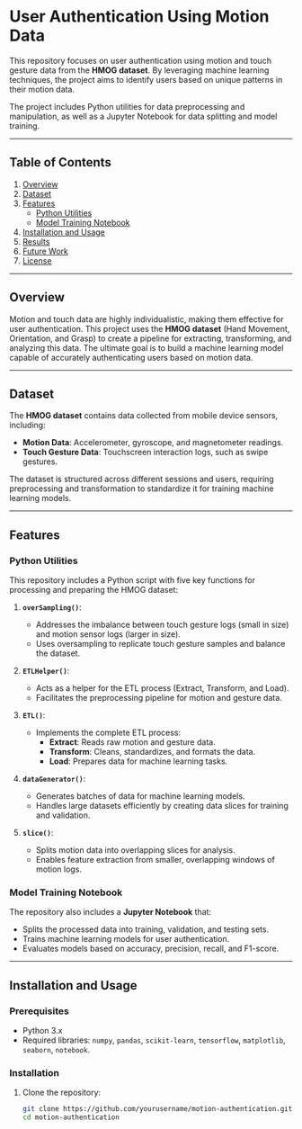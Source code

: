 # User Authentication Using Motion Data

This repository focuses on user authentication using motion and touch gesture data from the **HMOG dataset**. By leveraging machine learning techniques, the project aims to identify users based on unique patterns in their motion data. 

The project includes Python utilities for data preprocessing and manipulation, as well as a Jupyter Notebook for data splitting and model training.

---

## Table of Contents

1. [Overview](#overview)
2. [Dataset](#dataset)
3. [Features](#features)
   - [Python Utilities](#python-utilities)
   - [Model Training Notebook](#model-training-notebook)
4. [Installation and Usage](#installation-and-usage)
5. [Results](#results)
6. [Future Work](#future-work)
7. [License](#license)

---

## Overview

Motion and touch data are highly individualistic, making them effective for user authentication. This project uses the **HMOG dataset** (Hand Movement, Orientation, and Grasp) to create a pipeline for extracting, transforming, and analyzing this data. The ultimate goal is to build a machine learning model capable of accurately authenticating users based on motion data.

---

## Dataset

The **HMOG dataset** contains data collected from mobile device sensors, including:
- **Motion Data**: Accelerometer, gyroscope, and magnetometer readings.
- **Touch Gesture Data**: Touchscreen interaction logs, such as swipe gestures.

The dataset is structured across different sessions and users, requiring preprocessing and transformation to standardize it for training machine learning models.

---

## Features

### Python Utilities

This repository includes a Python script with five key functions for processing and preparing the HMOG dataset:

1. **`overSampling()`**:
   - Addresses the imbalance between touch gesture logs (small in size) and motion sensor logs (larger in size).
   - Uses oversampling to replicate touch gesture samples and balance the dataset.

2. **`ETLHelper()`**:
   - Acts as a helper for the ETL process (Extract, Transform, and Load).
   - Facilitates the preprocessing pipeline for motion and gesture data.

3. **`ETL()`**:
   - Implements the complete ETL process:
     - **Extract**: Reads raw motion and gesture data.
     - **Transform**: Cleans, standardizes, and formats the data.
     - **Load**: Prepares data for machine learning tasks.

4. **`dataGenerator()`**:
   - Generates batches of data for machine learning models.
   - Handles large datasets efficiently by creating data slices for training and validation.

5. **`slice()`**:
   - Splits motion data into overlapping slices for analysis.
   - Enables feature extraction from smaller, overlapping windows of motion logs.

### Model Training Notebook

The repository also includes a **Jupyter Notebook** that:
- Splits the processed data into training, validation, and testing sets.
- Trains machine learning models for user authentication.
- Evaluates models based on accuracy, precision, recall, and F1-score.

---

## Installation and Usage

### Prerequisites

- Python 3.x
- Required libraries: `numpy`, `pandas`, `scikit-learn`, `tensorflow`, `matplotlib`, `seaborn`, `notebook`.

### Installation

1. Clone the repository:
   ```bash
   git clone https://github.com/yourusername/motion-authentication.git
   cd motion-authentication


